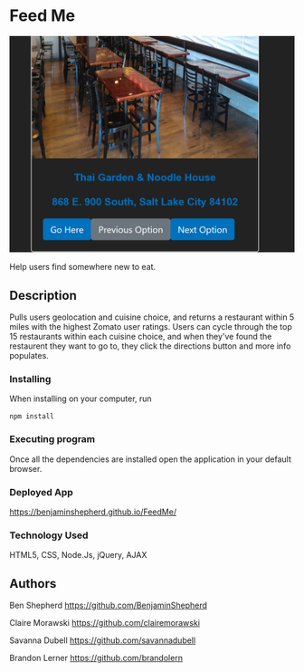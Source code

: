 # Feed Me

![alt text](https://github.com/BenjaminShepherd/FeedMe/blob/master/2019-09-29%20(3).png)

Help users find somewhere new to eat.

## Description

Pulls users geolocation and cuisine choice, and returns a  restaurant within 5 miles with the highest Zomato user ratings. Users can cycle through the top 15 restaurants within each cuisine choice, and when they've found the restaurent they want to go to, they click the directions button and more info populates.



### Installing

When installing on your computer, run
```
npm install
```

### Executing program
Once all the dependencies are installed open the application in your default browser.

### Deployed App
https://benjaminshepherd.github.io/FeedMe/ 

### Technology Used
HTML5, CSS, Node.Js, jQuery, AJAX



## Authors

Ben Shepherd https://github.com/BenjaminShepherd

Claire Morawski https://github.com/clairemorawski

Savanna Dubell https://github.com/savannadubell

Brandon Lerner https://github.com/brandolern
